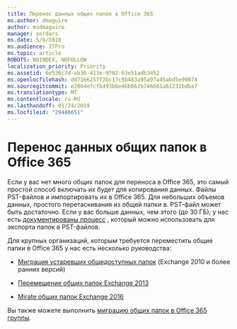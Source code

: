 ```yaml
---
title: Перенос данных общих папок в Office 365
ms.author: dmaguire
author: msdmaguire
manager: serdars
ms.date: 5/9/2018
ms.audience: ITPro
ms.topic: article
ROBOTS: NOINDEX, NOFOLLOW
localization_priority: Priority
ms.assetid: 6e536c7d-ab36-413e-9702-63e51adb3452
ms.openlocfilehash: dd7166257f2bc17c9b483a95a97a45abd5e99874
ms.sourcegitcommit: e2864efcfb493b6e46b662b746661a61232bdba7
ms.translationtype: MT
ms.contentlocale: ru-RU
ms.lasthandoff: 01/24/2019
ms.locfileid: "29486651"
---
```

# <a name="migrate-public-folder-data-to-office-365"></a>Перенос данных общих папок в Office 365

Если у вас нет много общих папок для переноса в Office 365, это самый простой способ включать их будет для копирования данных. Файлы PST-файлов и импортировать их в Office 365. Для небольших объемов данных, простого перетаскивания из общей папки в. PST-файл может быть достаточно. Если у вас больше данных, чем этого (до 30 ГБ), у нас есть [документированы процесс](https://technet.microsoft.com/library/dn874017%28v=exchg.150%29.aspx) , который можно использовать для экспорта папок в PST-файлов. 
  
Для крупных организаций, которым требуется переместить общие папки в Office 365 у нас есть несколько руководства:
  
- [Миграция устаревших общедоступных папок](https://technet.microsoft.com/en-us/library/dn874017%28v=exchg.150%29.aspx) (Exchange 2010 и более ранних версий) 
    
- [Перемещение общих папок Exchange 2013](https://technet.microsoft.com/library/mt798260%28v=exchg.150%29.aspx)
    
- [Mirate общих папок Exchange 2016](https://technet.microsoft.com/library/mt798260%28v=exchg.160%29.aspx)
    
Вы также можете выполнить [миграцию общих папок в Office 365 группы](https://technet.microsoft.com/library/mt843872%28v=exchg.150%29.aspx).
  

